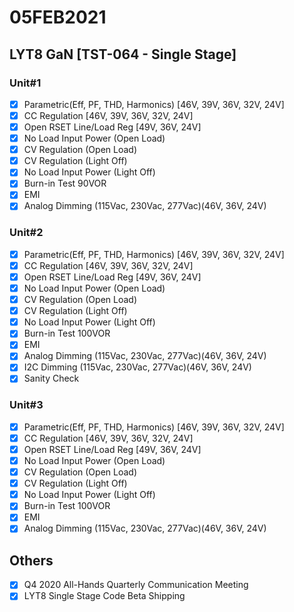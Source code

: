 # 05FEB2021

## LYT8 GaN [TST-064 - Single Stage]

### Unit#1
- [x] Parametric(Eff, PF, THD, Harmonics) [46V, 39V, 36V, 32V, 24V]
- [x] CC Regulation [46V, 39V, 36V, 32V, 24V]
- [x] Open RSET Line/Load Reg [49V, 36V, 24V]
- [x] No Load Input Power (Open Load)
- [x] CV Regulation (Open Load)
- [x] CV Regulation (Light Off)
- [x] No Load Input Power (Light Off)
- [x] Burn-in Test 90VOR
- [x] EMI
- [x] Analog Dimming (115Vac, 230Vac, 277Vac)(46V, 36V, 24V)

### Unit#2
- [x] Parametric(Eff, PF, THD, Harmonics) [46V, 39V, 36V, 32V, 24V]
- [x] CC Regulation [46V, 39V, 36V, 32V, 24V]
- [x] Open RSET Line/Load Reg [49V, 36V, 24V]
- [x] No Load Input Power (Open Load)
- [x] CV Regulation (Open Load)
- [x] CV Regulation (Light Off)
- [x] No Load Input Power (Light Off)
- [x] Burn-in Test 100VOR
- [x] EMI
- [x] Analog Dimming (115Vac, 230Vac, 277Vac)(46V, 36V, 24V)
- [x] I2C Dimming (115Vac, 230Vac, 277Vac)(46V, 36V, 24V)
- [x] Sanity Check

### Unit#3
- [x] Parametric(Eff, PF, THD, Harmonics) [46V, 39V, 36V, 32V, 24V]
- [x] CC Regulation [46V, 39V, 36V, 32V, 24V]
- [x] Open RSET Line/Load Reg [49V, 36V, 24V]
- [x] No Load Input Power (Open Load)
- [x] CV Regulation (Open Load)
- [x] CV Regulation (Light Off)
- [x] No Load Input Power (Light Off)
- [x] Burn-in Test 100VOR
- [x] EMI
- [x] Analog Dimming (115Vac, 230Vac, 277Vac)(46V, 36V, 24V)

## Others
- [x] Q4 2020 All-Hands Quarterly Communication Meeting
- [x] LYT8 Single Stage Code Beta Shipping